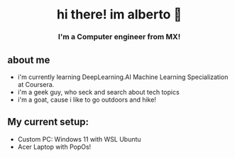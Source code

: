 <h1 align="center"> hi there! im alberto 👋</h1>

<h3 align="center"> I'm a Computer engineer from MX! </h3>

## about me

* i'm currently learning DeepLearning.AI Machine Learning Specialization at Coursera.
* i'm a geek guy, who seck and search about tech topics
* i'm a goat, cause i like to go outdoors and hike!

## My current setup:

* Custom PC: Windows 11 with WSL Ubuntu
* Acer Laptop with PopOs!

